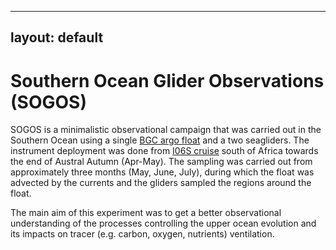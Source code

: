 
---
layout: default
---
# Southern Ocean Glider Observations (SOGOS)

SOGOS is a minimalistic observational campaign that was carried out in the Southern Ocean using a single [BGC argo float](https://soccom.princeton.edu/) and a two seagliders. The instrument deployment was done from [I06S cruise](https://usgoship.ucsd.edu/hydromap/) south of Africa towards the end of Austral Autumn (Apr-May). The sampling was carried out from approximately three months (May, June, July), during which the float was advected by the currents and the gliders sampled the regions around the float.

The main aim of this experiment was to get a better observational understanding of the processes controlling the upper ocean evolution and its impacts on tracer (e.g. carbon, oxygen, nutrients) ventilation.
